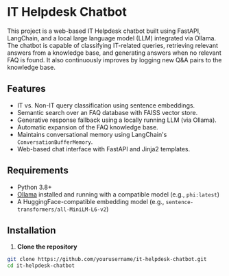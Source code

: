 # IT Helpdesk Chatbot

This project is a web-based IT Helpdesk chatbot built using FastAPI, LangChain, and a local large language model (LLM) integrated via Ollama. The chatbot is capable of classifying IT-related queries, retrieving relevant answers from a knowledge base, and generating answers when no relevant FAQ is found. It also continuously improves by logging new Q&A pairs to the knowledge base.

## Features

- IT vs. Non-IT query classification using sentence embeddings.
- Semantic search over an FAQ database with FAISS vector store.
- Generative response fallback using a locally running LLM (via Ollama).
- Automatic expansion of the FAQ knowledge base.
- Maintains conversational memory using LangChain's `ConversationBufferMemory`.
- Web-based chat interface with FastAPI and Jinja2 templates.

## Requirements

- Python 3.8+
- [Ollama](https://ollama.com/) installed and running with a compatible model (e.g., `phi:latest`)
- A HuggingFace-compatible embedding model (e.g., `sentence-transformers/all-MiniLM-L6-v2`)

## Installation

1. **Clone the repository**

```bash
git clone https://github.com/yourusername/it-helpdesk-chatbot.git
cd it-helpdesk-chatbot

